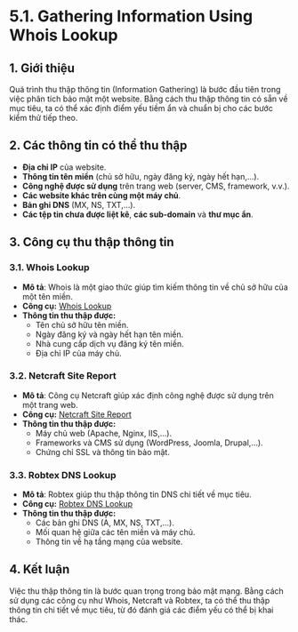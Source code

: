 # 5.1. Gathering Information Using Whois Lookup

## 1. Giới thiệu
Quá trình thu thập thông tin (Information Gathering) là bước đầu tiên trong việc phân tích bảo mật một website. Bằng cách thu thập thông tin có sẵn về mục tiêu, ta có thể xác định điểm yếu tiềm ẩn và chuẩn bị cho các bước kiểm thử tiếp theo.

## 2. Các thông tin có thể thu thập
- **Địa chỉ IP** của website.
- **Thông tin tên miền** (chủ sở hữu, ngày đăng ký, ngày hết hạn,...).
- **Công nghệ được sử dụng** trên trang web (server, CMS, framework, v.v.).
- **Các website khác trên cùng một máy chủ**.
- **Bản ghi DNS** (MX, NS, TXT,...).
- **Các tệp tin chưa được liệt kê**, **các sub-domain** và **thư mục ẩn**.

## 3. Công cụ thu thập thông tin
### 3.1. Whois Lookup
- **Mô tả**: Whois là một giao thức giúp tìm kiếm thông tin về chủ sở hữu của một tên miền.
- **Công cụ:** [Whois Lookup](<http://whois.domaintools.com/>)
- **Thông tin thu thập được:**
  - Tên chủ sở hữu tên miền.
  - Ngày đăng ký và ngày hết hạn tên miền.
  - Nhà cung cấp dịch vụ đăng ký tên miền.
  - Địa chỉ IP của máy chủ.

### 3.2. Netcraft Site Report
- **Mô tả**: Công cụ Netcraft giúp xác định công nghệ được sử dụng trên một trang web.
- **Công cụ:** [Netcraft Site Report](<http://toolbar.netcraft.com/site_report?url=>)
- **Thông tin thu thập được:**
  - Máy chủ web (Apache, Nginx, IIS,...).
  - Frameworks và CMS sử dụng (WordPress, Joomla, Drupal,...).
  - Chứng chỉ SSL và thông tin bảo mật.

### 3.3. Robtex DNS Lookup
- **Mô tả**: Robtex giúp thu thập thông tin DNS chi tiết về mục tiêu.
- **Công cụ:** [Robtex DNS Lookup](<https://www.robtex.com/>)
- **Thông tin thu thập được:**
  - Các bản ghi DNS (A, MX, NS, TXT,...).
  - Mối quan hệ giữa các tên miền và máy chủ.
  - Thông tin về hạ tầng mạng của website.

## 4. Kết luận
Việc thu thập thông tin là bước quan trọng trong bảo mật mạng. Bằng cách sử dụng các công cụ như Whois, Netcraft và Robtex, ta có thể thu thập thông tin chi tiết về mục tiêu, từ đó đánh giá các điểm yếu có thể bị khai thác.
